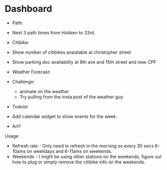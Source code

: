 # Dashboard

- Path:
 - Next 3 path times from Hobken to 33rd.

- Citibike: <make it pluggable to change the values for the stations>
 - Show number of citibikes avaialable at christopher street
 - Show parking doc availability at 8th ave and 15th street and new CPF

- Weather Forecast:
 - Challenge:
   - animate on the weather
   - Try pulling from the insta post of the weather guy

- Todoist
- Add calendar widget to show events for the week.
- Art?

Usage:

- Refresh rate - Only need to refresh in the morning so every 30 secs 6-10ams on weekdays and 6-11ams on weekends.
- Weekends - I might be using other stations on the weekends, figure out how to plug or simply remove the citibike info on the weekends.
